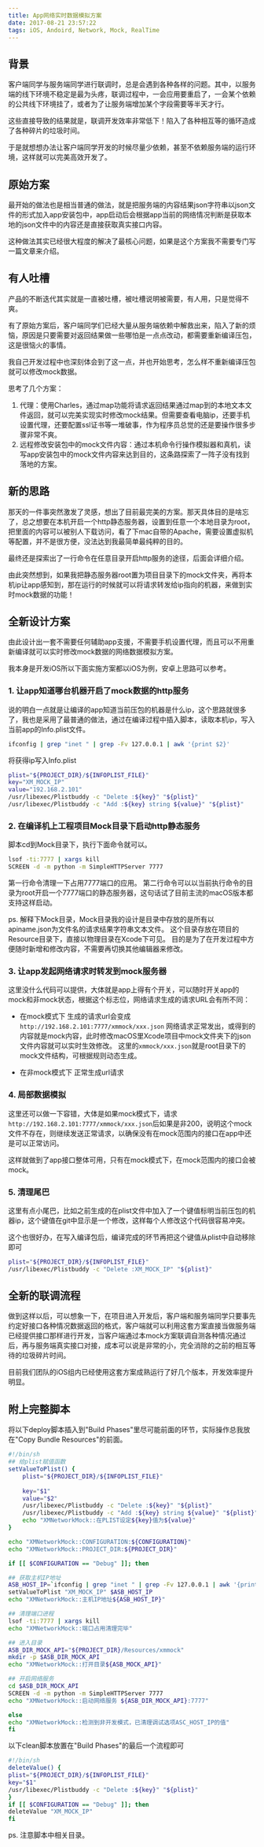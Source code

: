 ```yaml
---
title: App网络实时数据模拟方案
date: 2017-08-21 23:57:22
tags: iOS, Andoird, Network, Mock, RealTime
---
```


## 背景

客户端同学与服务端同学进行联调时，总是会遇到各种各样的问题。其中，以服务端的线下环境不稳定是最为头疼，联调过程中，一会应用要重启了，一会某个依赖的公共线下环境挂了，或者为了让服务端增加某个字段需要等半天才行。

这些直接导致的结果就是，联调开发效率非常低下！陷入了各种相互等的循环造成了各种碎片的垃圾时间。

于是就想想办法让客户端同学开发的时候尽量少依赖，甚至不依赖服务端的运行环境，这样就可以完美高效开发了。

## 原始方案

最开始的做法也是相当普通的做法，就是把服务端的内容结果json字符串以json文件的形式加入app安装包中，app启动后会根据app当前的网络情况判断是获取本地的json文件中的内容还是直接获取真实接口内容。

这种做法其实已经很大程度的解决了最核心问题，如果是这个方案我不需要专门写一篇文章来介绍。

## 有人吐槽

产品的不断迭代其实就是一直被吐槽，被吐槽说明被需要，有人用，只是觉得不爽。

有了原始方案后，客户端同学们已经大量从服务端依赖中解救出来，陷入了新的烦恼，原因是只要需要对返回结果做一些哪怕是一点点改动，都需要重新编译压包，这是很恼火的事情。

我自己开发过程中也深刻体会到了这一点，并也开始思考，怎么样不重新编译压包就可以修改mock数据。

思考了几个方案：

1. 代理：使用Charles，通过map功能将请求返回结果通过map到的本地文本文件返回，就可以完美实现实时修改mock结果。但需要查看电脑ip，还要手机设置代理，还要配置ssl证书等一堆破事，作为程序员总觉的还是要操作很多步骤非常不爽。
2. 远程修改安装包中的mock文件内容：通过本机命令行操作模拟器和真机，读写app安装包中的mock文件内容来达到目的，这条路探索了一阵子没有找到落地的方案。

## 新的思路

那天的一件事突然激发了灵感，想出了目前最完美的方案。那天具体目的是啥忘了，总之想要在本机开启一个http静态服务器，设置到任意一个本地目录为root，把里面的内容可以被别人下载访问，看了下mac自带的Apache，需要设置虚拟机等配置，并不是很方便，没法达到我最简单最纯粹的目的。

最终还是探索出了一行命令在任意目录开启http服务的途径，后面会详细介绍。

由此突然想到，如果我把静态服务器root置为项目目录下的mock文件夹，再将本机ip让app感知到，那在运行的时候就可以将请求转发给ip指向的机器，来做到实时mock数据的功能！

## 全新设计方案

由此设计出一套不需要任何辅助app支援，不需要手机设置代理，而且可以不用重新编译就可以实时修改mock数据的网络数据模拟方案。

我本身是开发iOS所以下面实施方案都以iOS为例，安卓上思路可以参考。

### 1. 让app知道哪台机器开启了mock数据的http服务
   说的明白一点就是让编译的app知道当前压包的机器是什么ip，这个思路就很多了，我也是采用了最普通的做法，通过在编译过程中插入脚本，读取本机ip，写入当前app的Info.plist文件。

```bash 一行命令获取本机ip
ifconfig | grep "inet " | grep -Fv 127.0.0.1 | awk '{print $2}'
```
   
将获得ip写入Info.plist
   
```bash 写入数据到plist
plist="${PROJECT_DIR}/${INFOPLIST_FILE}"
key="XM_MOCK_IP"
value="192.168.2.101"
/usr/libexec/Plistbuddy -c "Delete :${key}" "${plist}"
/usr/libexec/Plistbuddy -c "Add :${key} string ${value}" "${plist}"
```

### 2. 在编译机上工程项目Mock目录下启动http静态服务

脚本cd到Mock目录下，执行下面命令就可以。

```bash 在当前目录开启http服务
lsof -ti:7777 | xargs kill
SCREEN -d -m python -m SimpleHTTPServer 7777
```

第一行命令清理一下占用7777端口的应用。
第二行命令可以以当前执行命令的目录为root开启一个7777端口的静态服务器，这句话试了目前主流的macOS版本都支持这样启动。

ps. 解释下Mock目录，Mock目录我的设计是目录中存放的是所有以apiname.json为文件名的请求结果字符串文本文件。
这个目录存放在项目的Resource目录下，直接以物理目录在Xcode下可见。
目的是为了在开发过程中方便随时新增和修改内容，不需要再切换其他编辑器来修改。

   
### 3. 让app发起网络请求时转发到mock服务器

这里没什么代码可以提供，大体就是app上得有个开关，可以随时开关app的mock和非mock状态，根据这个标志位，网络请求生成的请求URL会有所不同：

- 在mock模式下
  生成的请求url会变成`http://192.168.2.101:7777/xmmock/xxx.json`
  网络请求正常发出，或得到的内容就是mock内容，此时修改macOS里Xcode项目中mock文件夹下的json文件内容就可以实时生效修改。
  这里的`xmmock/xxx.json`就是root目录下的mock文件结构，可根据规则动态生成。
  
- 在非mock模式下
  正常生成url请求
  
  
### 4. 局部数据模拟 
  
这里还可以做一下容错，大体是如果mock模式下，请求`http://192.168.2.101:7777/xmmock/xxx.json`后如果是非200，说明这个mock文件不存在，则继续发送正常请求，以确保没有在mock范围内的接口在app中还是可以正常访问。

这样就做到了app接口整体可用，只有在mock模式下，在mock范围内的接口会被mock。

### 5. 清理尾巴

这里有点小尾巴，比如之前生成的在plist文件中加入了一个键值标明当前压包的机器ip，这个键值在git中显示是一个修改，这样每个人修改这个代码很容易冲突。

这个也很好办，在写入编译包后，编译完成的环节再把这个键值从plist中自动移除即可

```bash
plist="${PROJECT_DIR}/${INFOPLIST_FILE}"
/usr/libexec/Plistbuddy -c "Delete :XM_MOCK_IP" "${plist}"
```

## 全新的联调流程

做到这样以后，可以想象一下，在项目进入开发后，客户端和服务端同学只要事先约定好接口各种情况数据返回的格式，客户端就可以利用这套方案直接当做服务端已经提供接口那样进行开发，当客户端通过本mock方案联调自测各种情况通过后，再与服务端真实接口对接，成本可以说是非常的小，完全消除的之前的相互等待的垃圾碎片时间。

目前我们团队的iOS组内已经使用这套方案成熟运行了好几个版本，开发效率提升明显。


## 附上完整脚本

将以下deploy脚本插入到"Build Phases"里尽可能前面的环节，实际操作总我放在"Copy Bundle Resources"的前面。

```bash XMNetworkMockDeploy.sh
#!/bin/sh
## 给plist赋值函数
setValueToPlist() {
    plist="${PROJECT_DIR}/${INFOPLIST_FILE}"
    
    key="$1"
    value="$2"
    /usr/libexec/Plistbuddy -c "Delete :${key}" "${plist}"
    /usr/libexec/Plistbuddy -c "Add :${key} string ${value}" "${plist}"
    echo "XMNetworkMock::在PLIST设定${key}值为${value}"
}

echo "XMNetworkMock::CONFIGURATION:${CONFIGURATION}"
echo "XMNetworkMock::PROJECT_DIR:${PROJECT_DIR}"

if [[ $CONFIGURATION == "Debug" ]]; then

## 获取主机IP地址
ASB_HOST_IP=`ifconfig | grep "inet " | grep -Fv 127.0.0.1 | awk '{print $2}'`
setValueToPlist "XM_MOCK_IP" $ASB_HOST_IP
echo "XMNetworkMock::主机IP地址${ASB_HOST_IP}"

## 清理端口进程
lsof -ti:7777 | xargs kill
echo "XMNetworkMock::端口占用清理完毕"

## 进入目录 
ASB_DIR_MOCK_API="${PROJECT_DIR}/Resources/xmmock"
mkdir -p $ASB_DIR_MOCK_API
echo "XMNetworkMock::打开目录${ASB_MOCK_API}"

## 开启网络服务
cd $ASB_DIR_MOCK_API
SCREEN -d -m python -m SimpleHTTPServer 7777
echo "XMNetworkMock::启动网络服务 ${ASB_DIR_MOCK_API}:7777"

else
echo "XMNetworkMock::检测到非开发模式，已清理调试选项ASC_HOST_IP的值"
fi
```

以下clean脚本放置在"Build Phases"的最后一个流程即可

```bash XMNetworkMockClean.sh
#!/bin/sh
deleteValue() {
plist="${PROJECT_DIR}/${INFOPLIST_FILE}"
key="$1"
/usr/libexec/Plistbuddy -c "Delete :${key}" "${plist}"
}
if [[ $CONFIGURATION == "Debug" ]]; then
deleteValue "XM_MOCK_IP"
fi
```

ps. 注意脚本中相关目录。

